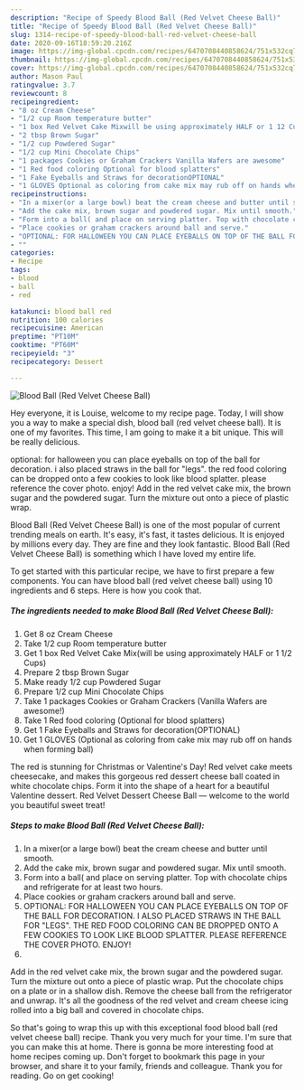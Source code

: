 ```yaml
---
description: "Recipe of Speedy Blood Ball (Red Velvet Cheese Ball)"
title: "Recipe of Speedy Blood Ball (Red Velvet Cheese Ball)"
slug: 1314-recipe-of-speedy-blood-ball-red-velvet-cheese-ball
date: 2020-09-16T18:59:20.216Z
image: https://img-global.cpcdn.com/recipes/6470708440858624/751x532cq70/blood-ball-red-velvet-cheese-ball-recipe-main-photo.jpg
thumbnail: https://img-global.cpcdn.com/recipes/6470708440858624/751x532cq70/blood-ball-red-velvet-cheese-ball-recipe-main-photo.jpg
cover: https://img-global.cpcdn.com/recipes/6470708440858624/751x532cq70/blood-ball-red-velvet-cheese-ball-recipe-main-photo.jpg
author: Mason Paul
ratingvalue: 3.7
reviewcount: 8
recipeingredient:
- "8 oz Cream Cheese"
- "1/2 cup Room temperature butter"
- "1 box Red Velvet Cake Mixwill be using approximately HALF or 1 12 Cups"
- "2 tbsp Brown Sugar"
- "1/2 cup Powdered Sugar"
- "1/2 cup Mini Chocolate Chips"
- "1 packages Cookies or Graham Crackers Vanilla Wafers are awesome"
- "1 Red food coloring Optional for blood splatters"
- "1 Fake Eyeballs and Straws for decorationOPTIONAL"
- "1 GLOVES Optional as coloring from cake mix may rub off on hands when forming ball"
recipeinstructions:
- "In a mixer(or a large bowl) beat the cream cheese and butter until smooth."
- "Add the cake mix, brown sugar and powdered sugar. Mix until smooth."
- "Form into a ball( and place on serving platter. Top with chocolate chips and refrigerate for at least two hours."
- "Place cookies or graham crackers around ball and serve."
- "OPTIONAL: FOR HALLOWEEN YOU CAN PLACE EYEBALLS ON TOP OF THE BALL FOR DECORATION. I ALSO PLACED STRAWS IN THE BALL FOR &#34;LEGS&#34;. THE RED FOOD COLORING CAN BE DROPPED ONTO A FEW COOKIES TO LOOK LIKE BLOOD SPLATTER. PLEASE REFERENCE THE COVER PHOTO. ENJOY!"
- ""
categories:
- Recipe
tags:
- blood
- ball
- red

katakunci: blood ball red 
nutrition: 100 calories
recipecuisine: American
preptime: "PT10M"
cooktime: "PT60M"
recipeyield: "3"
recipecategory: Dessert

---
```



![Blood Ball (Red Velvet Cheese Ball)](https://img-global.cpcdn.com/recipes/6470708440858624/751x532cq70/blood-ball-red-velvet-cheese-ball-recipe-main-photo.jpg)

Hey everyone, it is Louise, welcome to my recipe page. Today, I will show you a way to make a special dish, blood ball (red velvet cheese ball). It is one of my favorites. This time, I am going to make it a bit unique. This will be really delicious.

optional: for halloween you can place eyeballs on top of the ball for decoration. i also placed straws in the ball for &#34;legs&#34;. the red food coloring can be dropped onto a few cookies to look like blood splatter. please reference the cover photo. enjoy! Add in the red velvet cake mix, the brown sugar and the powdered sugar. Turn the mixture out onto a piece of plastic wrap.

Blood Ball (Red Velvet Cheese Ball) is one of the most popular of current trending meals on earth. It's easy, it's fast, it tastes delicious. It is enjoyed by millions every day. They are fine and they look fantastic. Blood Ball (Red Velvet Cheese Ball) is something which I have loved my entire life.


To get started with this particular recipe, we have to first prepare a few components. You can have blood ball (red velvet cheese ball) using 10 ingredients and 6 steps. Here is how you cook that.

<!--inarticleads1-->

##### The ingredients needed to make Blood Ball (Red Velvet Cheese Ball):

1. Get 8 oz Cream Cheese
1. Take 1/2 cup Room temperature butter
1. Get 1 box Red Velvet Cake Mix(will be using approximately HALF or 1 1/2 Cups)
1. Prepare 2 tbsp Brown Sugar
1. Make ready 1/2 cup Powdered Sugar
1. Prepare 1/2 cup Mini Chocolate Chips
1. Take 1 packages Cookies or Graham Crackers (Vanilla Wafers are awesome!)
1. Take 1 Red food coloring (Optional for blood splatters)
1. Get 1 Fake Eyeballs and Straws for decoration(OPTIONAL)
1. Get 1 GLOVES (Optional as coloring from cake mix may rub off on hands when forming ball)


The red is stunning for Christmas or Valentine&#39;s Day! Red velvet cake meets cheesecake, and makes this gorgeous red dessert cheese ball coated in white chocolate chips. Form it into the shape of a heart for a beautiful Valentine dessert. Red Velvet Dessert Cheese Ball — welcome to the world you beautiful sweet treat! 

<!--inarticleads2-->

##### Steps to make Blood Ball (Red Velvet Cheese Ball):

1. In a mixer(or a large bowl) beat the cream cheese and butter until smooth.
1. Add the cake mix, brown sugar and powdered sugar. Mix until smooth.
1. Form into a ball( and place on serving platter. Top with chocolate chips and refrigerate for at least two hours.
1. Place cookies or graham crackers around ball and serve.
1. OPTIONAL: FOR HALLOWEEN YOU CAN PLACE EYEBALLS ON TOP OF THE BALL FOR DECORATION. I ALSO PLACED STRAWS IN THE BALL FOR &#34;LEGS&#34;. THE RED FOOD COLORING CAN BE DROPPED ONTO A FEW COOKIES TO LOOK LIKE BLOOD SPLATTER. PLEASE REFERENCE THE COVER PHOTO. ENJOY!
1. 


Add in the red velvet cake mix, the brown sugar and the powdered sugar. Turn the mixture out onto a piece of plastic wrap. Put the chocolate chips on a plate or in a shallow dish. Remove the cheese ball from the refrigerator and unwrap. It&#39;s all the goodness of the red velvet and cream cheese icing rolled into a big ball and covered in chocolate chips. 

So that's going to wrap this up with this exceptional food blood ball (red velvet cheese ball) recipe. Thank you very much for your time. I'm sure that you can make this at home. There is gonna be more interesting food at home recipes coming up. Don't forget to bookmark this page in your browser, and share it to your family, friends and colleague. Thank you for reading. Go on get cooking!
